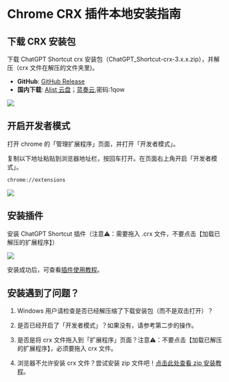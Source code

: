 # Chrome CRX 插件本地安装指南

## 下载 CRX 安装包

下载 ChatGPT Shortcut crx 安装包（ChatGPT_Shortcut-crx-3.x.x.zip），并解压（crx 文件在解压的文件夹里)。

- **GitHub**: [GitHub Release](https://github.com/rockbenben/ChatGPT-Shortcut/releases/latest)
- **国内下载**: [Alist 云盘](https://alist.newzone.top:9003/apps/ChatGPT%20Shortcut%20Extension)；[蓝奏云](https://wwva.lanzouq.com/b01lsc9vi),密码:1qow

![](https://img.newzone.top/2024-08-12-21-47-10.png?imageMogr2/format/webp)

## 开启开发者模式

打开 chrome 的「管理扩展程序」页面，并打开「开发者模式」。

复制以下地址粘贴到浏览器地址栏，按回车打开。在页面右上角开启「开发者模式」。

```txt
chrome://extensions
```

![](https://img.newzone.top/2024-08-12-22-05-52.png?imageMogr2/format/webp)

## 安装插件

安装 ChatGPT Shortcut 插件（注意⚠️：需要拖入 .crx 文件，不要点击【加载已解压的扩展程序】）

![](https://img.newzone.top/2024-08-12-22-16-38.png?imageMogr2/format/webp)

安装成功后，可查看[插件使用教程](./usage.md)。

## 安装遇到了问题？

1. Windows 用户请检查是否已经解压缩了下载安装包（而不是双击打开）？

2. 是否已经开启了「开发者模式」？如果没有，请参考第二步的操作。

3. 是否是将 crx 文件拖入到「扩展程序」页面？注意⚠️：不要点击【加载已解压的扩展程序】，必须要拖入 crx 文件。

4. 浏览器不允许安装 crx 文件？尝试安装 zip 文件吧！[点击此处查看 zip 安装教程](./manual-chrome-extension-zip.md)。
